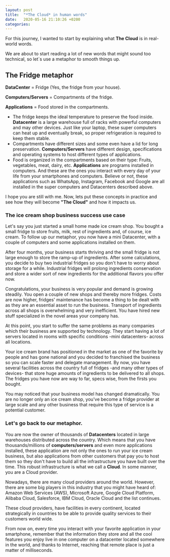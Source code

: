 ```yaml
---
layout: post
title:  "*The Cloud* in human words"
date:   2020-05-16 21:10:26 +0200
categories: 
---
```


For this journey, I wanted to start by explaining what **The Cloud** is in real-world words.

We are about to start reading a lot of new words that might sound too technical, so let´s use a metaphor to smooth things up.

## The Fridge metaphor

**DataCenter** = Fridge (Yes, the fridge from your house).

**Computers/Servers** = Compartments of the fridge.

**Applications** = Food stored in the compartments.

- The fridge keeps the ideal temperature to preserve the food inside. 
  **Datacenter** is a large warehouse full of racks with powerful computers and may other devices. Just like your laptop, these super computers can heat up and eventually break, so proper refrigeration is required to keep them stable.
- Compartments have different sizes and some even have a lid for long preservation.
  **Computers/Servers** have different design, specifications and operating systems to host different types of applications.
- Food is organized in the compartments based on their type: Fruits, vegetables, meat, dairy, etc.
  **Applications** are programs installed in computers. And these are the ones you interact with every day of your life from your smartphones and computers. Believe or not, these applications such as WhatsApp, Instagram, Facebook and Google are all installed in the super computers and Datacenters described above.

I hope you are still with me. Now, lets put these concepts in practice and see how they will become **"The Cloud"** and how it impacts us.

### The ice cream shop business success use case

Let's say you just started a small home made ice cream shop. You bought a small fridge to store fruits, milk, rest of ingredients and, of course, ice cream. To follow up our metaphor, you now have a mini Datacenter, with 
a couple of computers and some applications installed on them.

After four months, your business starts thriving and the small fridge is not large enough to store the ramp-up of ingredients. After some calculations, you decide to buy two industrial fridges so you don't have to worry about storage for a while. Industrial fridges will prolong ingredients conservation and store a wider sort of new ingredients for the additional flavors you offer now.

Congratulations, your business is very popular and demand is growing steadily. You open a couple of new shops and thereby more fridges. Costs are now higher, fridges' maintenance has become a thing to be dealt with as they are an essential asset to run the business. Transport of ingredients across all shops is overwhelming and very inefficient. You have hired new stuff specialized in the novel areas your company has.

At this point, you start to suffer the same problems as many companies which their business are supported by technology. They start having a lot of servers located in rooms with specific conditions -mini datacenters- across all locations.

Your ice cream brand has positioned in the market as one of the favorite by people and has gone national and you decided to franchised the business so you can scale faster and delegate management. By now, you have several facilities across the country full of fridges -and many other types of devices- that store huge amounts of ingredients to be delivered to all shops. The fridges you have now are way to far, specs wise, from the firsts you bought.

You may noticed that your business model has changed dramatically. You are no longer only an ice cream shop, you've become a fridge provider at large scale and any other business that require this type of service is a potential customer.

### Let's go back to our metaphor.

You are now the owner of thousands of **Datacenters** located in large warehouses distributed across the country. Which means that you have thousands/millions of **computers/servers** and even more applications installed, these application are not only the ones to run your ice cream business, but also applications from other customers that pay you to host them so they don't have to build all the infrastructure you have built over the time. This robust infrastructure is what we call a **Cloud**. In some manner, you are a Cloud provider.

Nowadays, there are many cloud providers around the world. However, there are some big players in this industry that you might have heard of: Amazon Web Services (AWS), Microsoft Azure, Google Cloud Platform, Alibaba Cloud, Salesforce, IBM Cloud, Oracle Cloud and the list continues.

These cloud providers, have facilities in every continent, located strategically in countries to be able to provide quality services to their customers world wide.

From now on, every time you interact with your favorite application in your smartphone, remember that the information they store and all the cool features you enjoy live in one computer on a datacenter located somewhere in the world, and thanks to Internet, reaching that remote place is just a matter of milliseconds.


